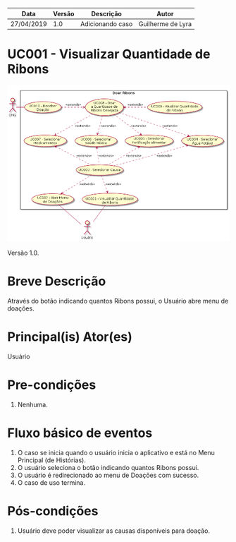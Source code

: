 | Data       | Versão  | Descrição       | Autor            |
| ---------- | ------- | --------------- | ---------------- |
| 27/04/2019 | 1.0 | Adicionando caso  | Guilherme de Lyra |


# UC001 - Visualizar Quantidade de Ribons

![diagrama](Doar_Ribons.png)

Versão 1.0.

# Breve Descrição
Através do botão indicando quantos Ribons possui, o Usuário abre menu de doações.

# Principal(is) Ator(es)
Usuário

# Pre-condições
1. Nenhuma.

# Fluxo básico de eventos
1. O caso se inicia quando o usuário inicia o aplicativo e está no Menu Principal (de Histórias).
1. O usuário seleciona o botão indicando quantos Ribons possui.
1. O usuário é redirecionado ao menu de Doações com sucesso.
1. O caso de uso termina.

# Pós-condições
1. Usuário deve poder visualizar as causas disponíveis para doação.
